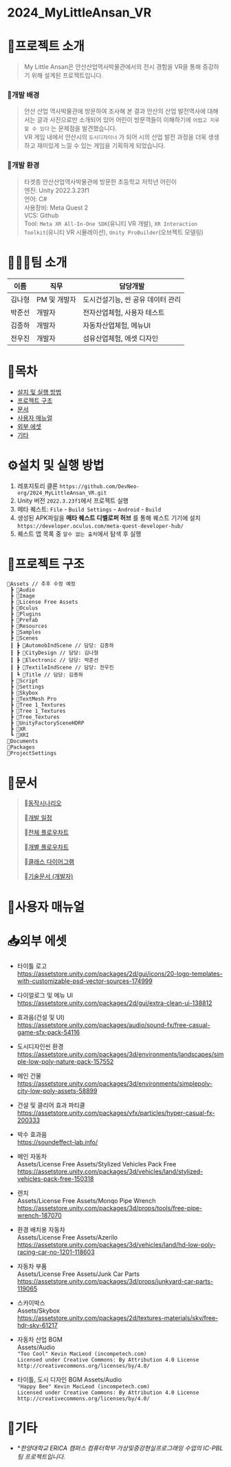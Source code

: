 # 2024_MyLittleAnsan_VR
# 🎯프로젝트 소개
> My Little Ansan은 안산산업역사박물관에서의 전시 경험을 VR을 통해 증강하기 위해 설계된 프로젝트입니다.
### 🎯개발 배경
> 안산 산업 역사박물관에 방문하여 조사해 본 결과 안산의 산업 발전역사에 대해서는 글과 사진으로만 소개되어 있어 어린이 방문객들이 이해하기에 `어렵고 지루할 수 있다` 는 문제점을 발견했습니다.   
> VR 게임 내에서 안산시의 `도시디자이너` 가 되어 시의 산업 발전 과정을 더욱 생생하고 재미있게 느낄 수 있는 게임을 기획하게 되었습니다.
### 🎯개발 환경
> 타겟층 안산산업역사박물관에 방문한 초등학교 저학년 어린이   
> 엔진: Unity 2022.3.23f1   
> 언어: C#   
> 사용장비: Meta Quest 2   
> VCS: Github   
> Tool: `Meta XR All-In-One SDK`(유니티 VR 개발), `XR Interaction Toolkit`(유니티 VR 시뮬레이션), `Unity ProBuilder`(오브젝트 모델링)

# 👨‍👦‍👦팀 소개
|이름|직무|담당개발|
|------|---|---|
|김나형|PM 및 개발자|도시건설기능, 씬 공유 데이터 관리|
|박준선|개발자|전자산업체험, 사용자 테스트|
|김종하|개발자|자동차산업체험, 메뉴UI|
|전우진|개발자|섬유산업체험, 에셋 디자인|

# 📌목차
- [설치 및 실행 방법](#설치-및-실행-방법)
- [프로젝트 구조](#프로젝트-구조)
- [문서](#문서)
- [사용자 매뉴얼](#사용자-매뉴얼)
- [외부 에셋](#외부-에셋)
- [기타](#기타)
      
# ⚙설치 및 실행 방법
1. 레포지토리 클론 `https://github.com/DevNeo-org/2024_MyLittleAnsan_VR.git`
2. Unity 버전 `2022.3.23f1`에서 프로젝트 실행
3. 메타 퀘스트:  `File` - `Build Settings` - `Android` - `Build`
4. 생성된 APK파일을 __메타 퀘스트 디벨로퍼 허브__ 를 통해 퀘스트 기기에 설치   
   `https://developer.oculus.com/meta-quest-developer-hub/`
5. 퀘스트 앱 목록 중 `알수 없는 출처`에서 탐색 후 실행

# 📁프로젝트 구조
```
📂Assets // 추후 수정 예정
 ┣ 📂Audio
 ┣ 📂Image
 ┣ 📂License Free Assets
 ┣ 📂Oculus
 ┣ 📂Plugins
 ┣ 📂Prefab
 ┣ 📂Resources
 ┣ 📂Samples
 ┣ 📂Scenes
 ┃ ┣ 📂AutomobIndScene // 담당: 김종하
 ┃ ┣ 📂CityDesign // 담당: 김나형
 ┃ ┣ 📂Electronic // 담당: 박준선
 ┃ ┣ 📂TextileIndScene // 담당: 전우진
 ┃ ┗ 📂Title // 담당: 김종하
 ┣ 📂Script
 ┣ 📂Settings
 ┣ 📂Skybox
 ┣ 📂TextMesh Pro
 ┣ 📂Tree 1_Textures
 ┣ 📂Tree 1_Textures
 ┣ 📂Tree_Textures
 ┣ 📂UnityFactorySceneHDRP
 ┣ 📂XR
 ┗ 📂XRI
📂Documents
📂Packages
📂ProjectSettings
```
# 📄문서
> 🔗[동작시나리오](https://drive.google.com/file/d/1-t_zbweEWNYh9zIoSPi7PHAw1hgHfJox/view?usp=sharing)
> 
> 🔗[개발 일정](https://github.com/orgs/DevNeo-org/projects/4)
> 
> 🔗[전체 플로우차트](https://github.com/DevNeo-org/2024_MyLittleAnsan_VR/blob/main/Documents/MyLittleAnsan_%ED%94%8C%EB%A1%9C%EC%9A%B0%EC%B0%A8%ED%8A%B8.png)
> 
> 🔗[개별 플로우차트](https://github.com/DevNeo-org/2024_MyLittleAnsan_VR/blob/main/Documents/MyLittleAnsan_%ED%94%8C%EB%A1%9C%EC%9A%B0%EC%B0%A8%ED%8A%B8.png)
> 
> 🔗[클래스 다이어그램](https://github.com/DevNeo-org/2024_MyLittleAnsan_VR/blob/main/Documents/MyLittleAnsan_UML.png)
> 
> 🔗[기술문서 (개발자)](https://github.com/DevNeo-org/2024_MyLittleAnsan_VR/blob/main/Documents/MyLittleAnsan_기술문서_개발자.md)
>
# 🧒사용자 매뉴얼
# 📥외부 에셋
- 타이틀 로고   
https://assetstore.unity.com/packages/2d/gui/icons/20-logo-templates-with-customizable-psd-vector-sources-174999

- 다이얼로그 및 메뉴 UI   
https://assetstore.unity.com/packages/2d/gui/extra-clean-ui-138812

- 효과음(건설 및 UI)   
https://assetstore.unity.com/packages/audio/sound-fx/free-casual-game-sfx-pack-54116

- 도시디자인씬 환경   
https://assetstore.unity.com/packages/3d/environments/landscapes/simple-low-poly-nature-pack-157552

- 메인 건물   
https://assetstore.unity.com/packages/3d/environments/simplepoly-city-low-poly-assets-58899

- 건설 및 클리어 효과 파티클   
https://assetstore.unity.com/packages/vfx/particles/hyper-casual-fx-200333

- 박수 효과음   
https://soundeffect-lab.info/

- 메인 자동차   
Assets/License Free Assets/Stylized Vehicles Pack Free   
https://assetstore.unity.com/packages/3d/vehicles/land/stylized-vehicles-pack-free-150318

- 렌치   
Assets/License Free Assets/Monqo Pipe Wrench   
https://assetstore.unity.com/packages/3d/props/tools/free-pipe-wrench-187070

- 환경 배치용 자동차   
Assets/License Free Assets/Azerilo   
https://assetstore.unity.com/packages/3d/vehicles/land/hd-low-poly-racing-car-no-1201-118603

- 자동차 부품   
Assets/License Free Assets/Junk Car Parts   
https://assetstore.unity.com/packages/3d/props/junkyard-car-parts-119065

- 스카이박스   
Assets/Skybox   
https://assetstore.unity.com/packages/2d/textures-materials/sky/free-hdr-sky-61217

- 자동차 산업 BGM   
Assets/Audio   
`"Too Cool" Kevin MacLeod (incompetech.com)`   
`Licensed under Creative Commons: By Attribution 4.0 License`   
`http://creativecommons.org/licenses/by/4.0/`

- 타이틀, 도시 디자인 BGM
Assets/Audio  
`"Happy Bee" Kevin MacLeod (incompetech.com)`   
`Licensed under Creative Commons: By Attribution 4.0 License`   
`http://creativecommons.org/licenses/by/4.0/`







# 📕기타
- **한양대학교 ERICA 캠퍼스 컴퓨터학부 가상및증강현실프로그래밍 수업의 IC-PBL 팀 프로젝트입니다.*


